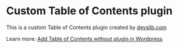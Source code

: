 # Custom Table of Contents plugin
This is a custom Table of Contents plugin created by [devslib.com](https://devslib.com)

Learn more: [Add Table of Contents without plugin in Wordpress](https://devslib.com/how-to-add-table-of-contents-without-plugin/)
